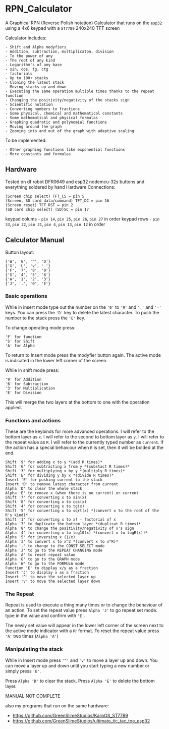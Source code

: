 # RPN_Calculator
A Graphical RPN (Reverse Polish notation) Calculator that runs on the `esp32` using a 4x6 keypad with a `ST7789` 240x240 TFT screen 

Calculator includes:
```
- Shift and Alpha modyfiers 
- Addition, subtraction, multiplicaton, division
- To the power of any
- The root of any kind
- Logarithm's of any base
- sin, cos, tg, ctg
- factorials
- Up to 100+ stacks
- Cloning the latest stack
- Moving stacks up and down
- Executing the same operation multiple times thanks to the repeat function
- Changing the positivity/negativity of the stacks sign
- Scientific notation
- Converting numbers to fractions
- Some physical, chemical and mathematical constants
- Some mathematical and physical formulas
- Graphing quadratic and polynomial functions
- Moving around the graph
- Zooming into and out of the graph with adaptive scaling
```

To be implemented:
```
- Other graphing functions like exponential functions
- More constants and formulas
```

## Hardware 
Tested on df robot DFR0649 and esp32 nodemcu-32s buttons and everything soldered by hand
Hardware Connections:
```
(Screen chip select) TFT_CS = pin 5
(Screen, SD card data/command) TFT_DC = pin 16
(Screen reset) TFT_RST = pin 2
(SD card chip select) (SD)SC = pin 17
```
keypad colums - `pin 14`, `pin 25`, `pin 26`, `pin 27` in order
keypad rows - `pin 33`, `pin 22`, `pin 21`, `pin 4`, `pin 13`, `pin 12` in order

## Calculator Manual

Button layout:
```
{'W', 'G', '^', 'D'}
{'X', 'L', 'v', '-'}
{'F', '7', '8', '9'}
{'S', '4', '5', '6'}
{'A', '1', '2', '3'}
{'J', '.', '0', 'E'}
```
### Basic operations
While in insert mode type out the number on the `'0'` to `'9'` and `'.'` and `'-'` keys.
You can press the `'D'` key to delete the latest character.
To push the number to the stack press the `'E'` key.

To change operating mode press:
```
'F' for function
'S' for Shift
'A' for Alpha
```
To return to Insert mode press the modyfier button again.
The active mode is indicated in the lower left corner of the screen.
 
While in shift mode press:
```
'9' for Addition
'6' for Subtraction
'3' for Multiplication
'E' for Division
```
This will merge the two layers at the bottom to one with the operation applied.
### Functions and actions
These are the keybinds for more advanced operations.
I will refer to the bottom layer as `x`.
I will refer to the second to bottom layer as `y`.
I will refer to the repeat value as `R`.
I will refer to the currently typed number as `current`.
If the action has a special behaviour when `R` is set, then it will be bolded at the end.
```
Shift '9' for adding x to y *(add R times)*
Shift '6' for subtracting x from y *(substact R times)*
Shift '3' for multiplying x by y *(multiply R times)*
Shift 'E' for dividing y by x *(divide R times)*
Insert 'E' for pushing current to the stack
Insert 'D' to remove latest character from current
Alpha 'D' to clear the whole stack
Alpha 'E' to remove x (when there is no current) or current
Shift '7' for converting x to sin(x)
Shift '8' for converting x to cos(x)
Shift '4' for converting x to tg(x)
Shift '5' for converting x to sqrt(x) *(convert x to the root of the R's kind)*
Shift '1' for converting x to x! - factorial of x
Alpha '7' to duplicate the bottom layer *(duplicat R times)*
Alpha '8' to change the positivity/negativity of x's sign
Alpha '4' for converting x to log10(x) *(convert x to logR(x))*
Alpha '5' for inversing x (1/x)
Alpha '3' to convert x to x^2 *(convert x to x^R)*
Alpha '.' to change to the CONST SELECT mode
Alpha 'J' to go to the REPEAT CHANGING mode
Alpha 'A' to reset repeat value
Alpha 'G' to go to the GRAPH mode
Alpha 'W' to go to the FORMULA mode
Function 'E' to display x/y as a fraction
Insert 'J' to display x as a fraction
Insert '^' to move the selected layer up
Insert 'v' to move the selected layer down
```
### The Repeat
Repeat is used to execute a thing many times or to change the behaviour of an action.
To set the repeat value press `Alpha 'J'` to go repeat set mode.
type in the value and confirm with `'E'`.

The newly set value will appear in the lower left corner of the screen next to the active mode indicator with a `R`r format.
To reset the repeat value press `'A'` two times (`Alpha 'A'`)

### Manipulating the stack
While in Insert mode press `'^'` and `'v'` to move a layer up and down. You can move a layer up and down until you start typing a new number or simply press `'E'`.

Press `Alpha 'D'` to clear the stack.
Press `Alpha 'E'` to delete the bottom layer.

MANUAL NOT COMPLETE


also my programs that run on the same hardware:
- https://github.com/GreenSlimeStudios/KarpOS_ST7789
- https://github.com/GreenSlimeStudios/ultimate_tic_tac_toe_esp32
